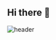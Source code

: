 ## Hi there 👋
![header](https://capsule-render.vercel.app/api?type=rect&color=auto&height=300&section=header&text=Mihye's%20Github&fontSize=90)

<!--
**mihye39/mihye39** is a ✨ _special_ ✨ repository because its `README.md` (this file) appears on your GitHub profile.

Here are some ideas to get you started:

- 🔭 I’m currently working on ...
- 🌱 I’m currently learning ...
- 👯 I’m looking to collaborate on ...
- 🤔 I’m looking for help with ...
- 💬 Ask me about ...
- 📫 How to reach me: ...
- 😄 Pronouns: ...
- ⚡ Fun fact: ...
-->

